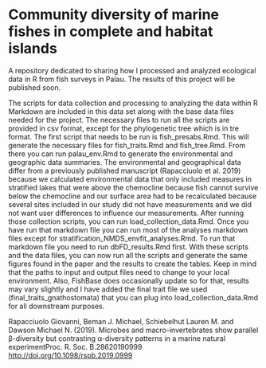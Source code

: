 # Community diversity of marine fishes in complete and habitat islands

A repository dedicated to sharing how I processed and analyzed ecological data in R from fish surveys in Palau. The results of this project will be published soon.

The scripts for data collection and processing to analyzing the data within R Markdown are included in this data set along with the base data files needed for the project. The necessary files to run all the scripts are provided in csv format, except for the phylogenetic tree which is in tre format. The first script that needs to be run is fish_presabs.Rmd. This will generate the necessary files for fish_traits.Rmd and fish_tree.Rmd. From there you can run palau_env.Rmd to generate the environmental and geographic data summaries. The environmental and geographical data differ from a previously published manuscript (Rapacciuolo et al. 2019) because we calculated environmental data that only included measures in stratified lakes that were above the chemocline because fish cannot survive below the chemocline and our surface area had to be recalculated because several sites included in our study did not have measurements and we did not want user differences to influence our measurements. After running those collection scripts, you can run load_collection_data.Rmd. Once you have run that markdown file you can run most of the analyses markdown files except for stratification_NMDS_envfit_analyses.Rmd. To run that markdown file you need to run dbFD_results.Rmd first. With these scripts and the data files, you can now run all the scripts and generate the same figures found in the paper and the results to create the tables. Keep in mind that the paths to input and output files need to change to your local environment. Also, FishBase does occasionally update so for that, results may vary slightly and I have added the final trait file we used (final_traits_gnathostomata) that you can plug into load_collection_data.Rmd for all downstream purposes.

Rapacciuolo Giovanni, Beman J. Michael, Schiebelhut Lauren M. and Dawson Michael N. (2019). Microbes and macro-invertebrates show parallel β-diversity but contrasting α-diversity patterns in a marine natural experimentProc. R. Soc. B.28620190999 http://doi.org/10.1098/rspb.2019.0999
